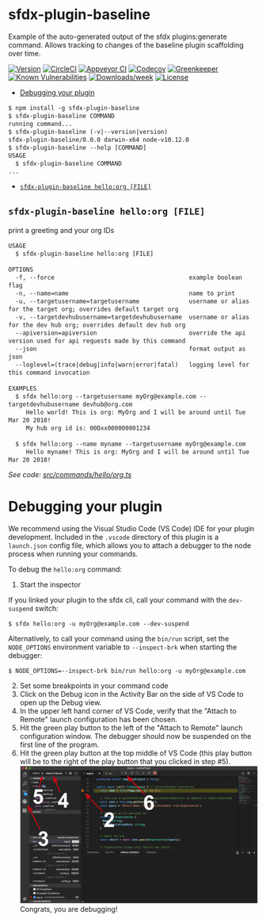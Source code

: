 sfdx-plugin-baseline
====================

Example of the auto-generated output of the sfdx plugins:generate command. Allows tracking to changes of the baseline plugin scaffolding over time.

[![Version](https://img.shields.io/npm/v/sfdx-plugin-baseline.svg)](https://npmjs.org/package/sfdx-plugin-baseline)
[![CircleCI](https://circleci.com/gh/VivekMChawla/sfdx-plugin-baseline/tree/master.svg?style=shield)](https://circleci.com/gh/VivekMChawla/sfdx-plugin-baseline/tree/master)
[![Appveyor CI](https://ci.appveyor.com/api/projects/status/github/VivekMChawla/sfdx-plugin-baseline?branch=master&svg=true)](https://ci.appveyor.com/project/heroku/sfdx-plugin-baseline/branch/master)
[![Codecov](https://codecov.io/gh/VivekMChawla/sfdx-plugin-baseline/branch/master/graph/badge.svg)](https://codecov.io/gh/VivekMChawla/sfdx-plugin-baseline)
[![Greenkeeper](https://badges.greenkeeper.io/VivekMChawla/sfdx-plugin-baseline.svg)](https://greenkeeper.io/)
[![Known Vulnerabilities](https://snyk.io/test/github/VivekMChawla/sfdx-plugin-baseline/badge.svg)](https://snyk.io/test/github/VivekMChawla/sfdx-plugin-baseline)
[![Downloads/week](https://img.shields.io/npm/dw/sfdx-plugin-baseline.svg)](https://npmjs.org/package/sfdx-plugin-baseline)
[![License](https://img.shields.io/npm/l/sfdx-plugin-baseline.svg)](https://github.com/VivekMChawla/sfdx-plugin-baseline/blob/master/package.json)

<!-- toc -->
* [Debugging your plugin](#debugging-your-plugin)
<!-- tocstop -->
<!-- install -->
<!-- usage -->
```sh-session
$ npm install -g sfdx-plugin-baseline
$ sfdx-plugin-baseline COMMAND
running command...
$ sfdx-plugin-baseline (-v|--version|version)
sfdx-plugin-baseline/0.0.0 darwin-x64 node-v10.12.0
$ sfdx-plugin-baseline --help [COMMAND]
USAGE
  $ sfdx-plugin-baseline COMMAND
...
```
<!-- usagestop -->
<!-- commands -->
* [`sfdx-plugin-baseline hello:org [FILE]`](#sfdx-plugin-baseline-helloorg-file)

## `sfdx-plugin-baseline hello:org [FILE]`

print a greeting and your org IDs

```
USAGE
  $ sfdx-plugin-baseline hello:org [FILE]

OPTIONS
  -f, --force                                      example boolean flag
  -n, --name=name                                  name to print
  -u, --targetusername=targetusername              username or alias for the target org; overrides default target org
  -v, --targetdevhubusername=targetdevhubusername  username or alias for the dev hub org; overrides default dev hub org
  --apiversion=apiversion                          override the api version used for api requests made by this command
  --json                                           format output as json
  --loglevel=(trace|debug|info|warn|error|fatal)   logging level for this command invocation

EXAMPLES
  $ sfdx hello:org --targetusername myOrg@example.com --targetdevhubusername devhub@org.com
     Hello world! This is org: MyOrg and I will be around until Tue Mar 20 2018!
     My hub org id is: 00Dxx000000001234
  
  $ sfdx hello:org --name myname --targetusername myOrg@example.com
     Hello myname! This is org: MyOrg and I will be around until Tue Mar 20 2018!
```

_See code: [src/commands/hello/org.ts](https://github.com/VivekMChawla/sfdx-plugin-baseline/blob/v0.0.0/src/commands/hello/org.ts)_
<!-- commandsstop -->
<!-- debugging-your-plugin -->
# Debugging your plugin
We recommend using the Visual Studio Code (VS Code) IDE for your plugin development. Included in the `.vscode` directory of this plugin is a `launch.json` config file, which allows you to attach a debugger to the node process when running your commands.

To debug the `hello:org` command: 
1. Start the inspector
  
If you linked your plugin to the sfdx cli, call your command with the `dev-suspend` switch: 
```sh-session
$ sfdx hello:org -u myOrg@example.com --dev-suspend
```
  
Alternatively, to call your command using the `bin/run` script, set the `NODE_OPTIONS` environment variable to `--inspect-brk` when starting the debugger:
```sh-session
$ NODE_OPTIONS=--inspect-brk bin/run hello:org -u myOrg@example.com
```

2. Set some breakpoints in your command code
3. Click on the Debug icon in the Activity Bar on the side of VS Code to open up the Debug view.
4. In the upper left hand corner of VS Code, verify that the "Attach to Remote" launch configuration has been chosen.
5. Hit the green play button to the left of the "Attach to Remote" launch configuration window. The debugger should now be suspended on the first line of the program. 
6. Hit the green play button at the top middle of VS Code (this play button will be to the right of the play button that you clicked in step #5).
<br><img src=".images/vscodeScreenshot.png" width="480" height="278"><br>
Congrats, you are debugging!

